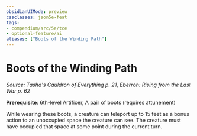 ```yaml
---
obsidianUIMode: preview
cssclasses: json5e-feat
tags:
- compendium/src/5e/tce
- optional-feature/ai
aliases: ["Boots of the Winding Path"]
---
```

# Boots of the Winding Path
*Source: Tasha's Cauldron of Everything p. 21, Eberron: Rising from the Last War p. 62*  

**Prerequisite**: 6th-level Artificer, A pair of boots (requires attunement)

While wearing these boots, a creature can teleport up to 15 feet as a bonus action to an unoccupied space the creature can see. The creature must have occupied that space at some point during the current turn.